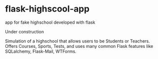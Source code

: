 # flask-highscool-app
app for fake highschool developed with flask

Under construction

Simulation of a highschool that allows users to be Students or Teachers. Offers Courses, Sports, Tests, and uses many common Flask features like SQLalchemy, Flask-Mail, WTForms.
